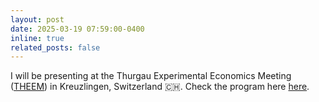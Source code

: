 ```yaml
---
layout: post
date: 2025-03-19 07:59:00-0400
inline: true
related_posts: false
---
```


I will be presenting at the Thurgau Experimental Economics Meeting ([THEEM](https://www.twi-kreuzlingen.ch/events/theem/)) in Kreuzlingen, Switzerland 🇨🇭. Check the program here <a href="assets/pdf/theem25.pdf" target="_blank">here</a>.